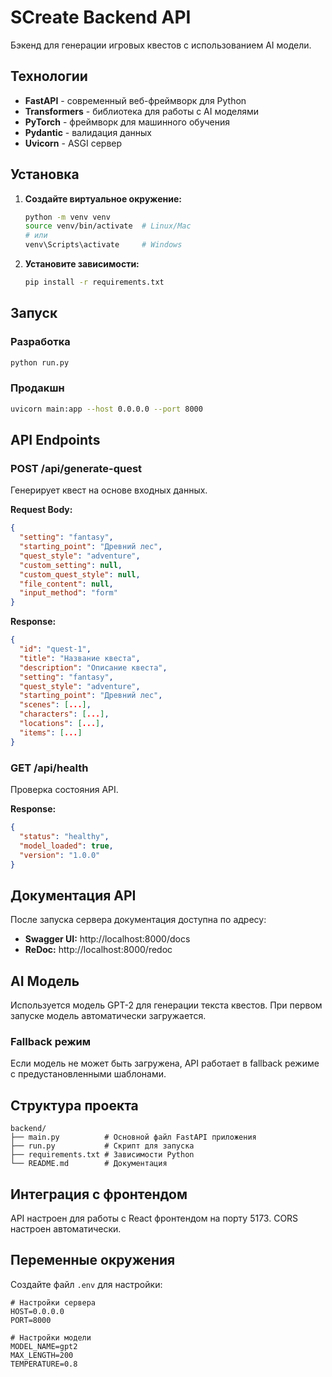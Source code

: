 # SCreate Backend API

Бэкенд для генерации игровых квестов с использованием AI модели.

## Технологии

- **FastAPI** - современный веб-фреймворк для Python
- **Transformers** - библиотека для работы с AI моделями
- **PyTorch** - фреймворк для машинного обучения
- **Pydantic** - валидация данных
- **Uvicorn** - ASGI сервер

## Установка

1. **Создайте виртуальное окружение:**
   ```bash
   python -m venv venv
   source venv/bin/activate  # Linux/Mac
   # или
   venv\Scripts\activate     # Windows
   ```

2. **Установите зависимости:**
   ```bash
   pip install -r requirements.txt
   ```

## Запуск

### Разработка
```bash
python run.py
```

### Продакшн
```bash
uvicorn main:app --host 0.0.0.0 --port 8000
```

## API Endpoints

### POST /api/generate-quest
Генерирует квест на основе входных данных.

**Request Body:**
```json
{
  "setting": "fantasy",
  "starting_point": "Древний лес",
  "quest_style": "adventure",
  "custom_setting": null,
  "custom_quest_style": null,
  "file_content": null,
  "input_method": "form"
}
```

**Response:**
```json
{
  "id": "quest-1",
  "title": "Название квеста",
  "description": "Описание квеста",
  "setting": "fantasy",
  "quest_style": "adventure",
  "starting_point": "Древний лес",
  "scenes": [...],
  "characters": [...],
  "locations": [...],
  "items": [...]
}
```

### GET /api/health
Проверка состояния API.

**Response:**
```json
{
  "status": "healthy",
  "model_loaded": true,
  "version": "1.0.0"
}
```

## Документация API

После запуска сервера документация доступна по адресу:
- **Swagger UI:** http://localhost:8000/docs
- **ReDoc:** http://localhost:8000/redoc

## AI Модель

Используется модель GPT-2 для генерации текста квестов. При первом запуске модель автоматически загружается.

### Fallback режим
Если модель не может быть загружена, API работает в fallback режиме с предустановленными шаблонами.

## Структура проекта

```
backend/
├── main.py          # Основной файл FastAPI приложения
├── run.py           # Скрипт для запуска
├── requirements.txt # Зависимости Python
└── README.md        # Документация
```

## Интеграция с фронтендом

API настроен для работы с React фронтендом на порту 5173. CORS настроен автоматически.

## Переменные окружения

Создайте файл `.env` для настройки:

```env
# Настройки сервера
HOST=0.0.0.0
PORT=8000

# Настройки модели
MODEL_NAME=gpt2
MAX_LENGTH=200
TEMPERATURE=0.8
``` 